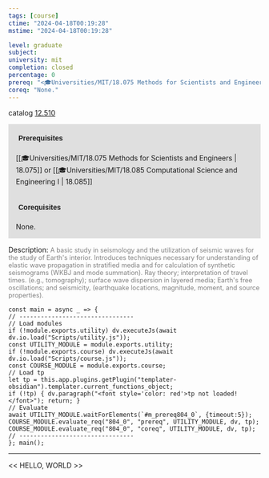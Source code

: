 ```yaml
---
tags: [course]
ctime: "2024-04-18T00:19:28"
mstime: "2024-04-18T00:19:28"

level: graduate
subject: 
university: mit
completion: closed
percentage: 0
prereq: "<🎓Universities/MIT/18.075 Methods for Scientists and Engineers> or <🎓Universities/MIT/18.085 Computational Science and Engineering I>"
coreq: "None."
---
```


catalog [12.510](http://student.mit.edu/catalog/m12b.html#12.510)

<span style="display: block; padding: 15px; background-color: rgb(100, 100, 100, 0.2);"><font id="m_prereq804_0" style="display: block; font-family: Arial, sans-serif; font-weight: bold; padding: 5px">Prerequisites</font><br><span id="prereq804_0">[[🎓Universities/MIT/18.075 Methods for Scientists and Engineers | 18.075]] or [[🎓Universities/MIT/18.085 Computational Science and Engineering I | 18.085]]</span></span>
<span style="display: block; padding: 15px; background-color: rgb(100, 100, 100, 0.2);"><font id="m_coreq804_0" style="display: block; font-family: Arial, sans-serif; font-weight: bold; padding: 5px">Corequisites</font><br><span id="coreq804_0">None.</span></span>

<font style="">Description:</font>
<font style="color: grey; font-size: 0.8rem;">A basic study in seismology and the utilization of seismic waves for the study of Earth's interior. Introduces techniques necessary for understanding of elastic wave propagation in stratified media and for calculation of synthetic seismograms (WKBJ and mode summation). Ray theory; interpretation of travel times. (e.g., tomography); surface wave dispersion in layered media; Earth's free oscillations; and seismicity, (earthquake locations, magnitude, moment, and source properties).</font>

```dataviewjs
const main = async _ => {
// --------------------------------
// Load modules
if (!module.exports.utility) dv.executeJs(await dv.io.load("Scripts/utility.js"));
const UTILITY_MODULE = module.exports.utility;
if (!module.exports.course) dv.executeJs(await dv.io.load("Scripts/course.js"));
const COURSE_MODULE = module.exports.course;
// Load tp
let tp = this.app.plugins.getPlugin("templater-obsidian").templater.current_functions_object;
if (!tp) { dv.paragraph("<font style='color: red'>tp not loaded!</font>"); return; }
// Evaluate
await UTILITY_MODULE.waitForElements(`#m_prereq804_0`, {timeout:5});
COURSE_MODULE.evaluate_req("804_0", "prereq", UTILITY_MODULE, dv, tp);
COURSE_MODULE.evaluate_req("804_0", "coreq", UTILITY_MODULE, dv, tp);
// --------------------------------
}; main();
```

---

<< HELLO, WORLD >>
